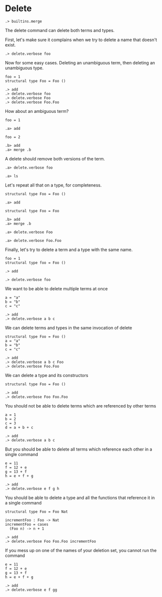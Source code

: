 # Delete

```ucm:hide
.> builtins.merge
```

The delete command can delete both terms and types.

First, let's make sure it complains when we try to delete a name that doesn't
exist.

```ucm:error
.> delete.verbose foo
```

Now for some easy cases. Deleting an unambiguous term, then deleting an
unambiguous type.

```unison:hide
foo = 1
structural type Foo = Foo ()
```

```ucm
.> add
.> delete.verbose foo
.> delete.verbose Foo
.> delete.verbose Foo.Foo
```

How about an ambiguous term?

```unison:hide
foo = 1
```

```ucm
.a> add
```

```unison:hide
foo = 2
```

```ucm
.b> add
.a> merge .b
```

A delete should remove both versions of the term.

```ucm
.a> delete.verbose foo
```

```ucm:error
.a> ls
```

Let's repeat all that on a type, for completeness.

```unison:hide
structural type Foo = Foo ()
```

```ucm
.a> add
```

```unison:hide
structural type Foo = Foo
```

```ucm
.b> add
.a> merge .b
```

```ucm
.a> delete.verbose Foo
```

```ucm
.a> delete.verbose Foo.Foo
```

Finally, let's try to delete a term and a type with the same name.

```unison:hide
foo = 1
structural type foo = Foo ()
```

```ucm
.> add
```

```ucm
.> delete.verbose foo
```

We want to be able to delete multiple terms at once

```unison:hide
a = "a"
b = "b"
c = "c"
```

```ucm
.> add
.> delete.verbose a b c
```

We can delete terms and types in the same invocation of delete

```unison:hide
structural type Foo = Foo ()
a = "a"
b = "b"
c = "c"
```

```ucm
.> add
.> delete.verbose a b c Foo
.> delete.verbose Foo.Foo
```

We can delete a type and its constructors

```unison:hide
structural type Foo = Foo ()
```

```ucm
.> add
.> delete.verbose Foo Foo.Foo
```

You should not be able to delete terms which are referenced by other terms

```unison:hide
a = 1
b = 2
c = 3
d = a + b + c
```

```ucm:error
.> add
.> delete.verbose a b c
```

But you should be able to delete all terms which reference each other in a single command

```unison:hide
e = 11
f = 12 + e
g = 13 + f
h = e + f + g
```

```ucm
.> add
.> delete.verbose e f g h
```

You should be able to delete a type and all the functions that reference it in a single command

```unison:hide
structural type Foo = Foo Nat

incrementFoo : Foo -> Nat
incrementFoo = cases
  (Foo n) -> n + 1
```

```ucm
.> add
.> delete.verbose Foo Foo.Foo incrementFoo
```

If you mess up on one of the names of your deletion set, you cannot run the command

```unison:hide
e = 11
f = 12 + e
g = 13 + f
h = e + f + g
```

```ucm:error
.> add
.> delete.verbose e f gg
```

